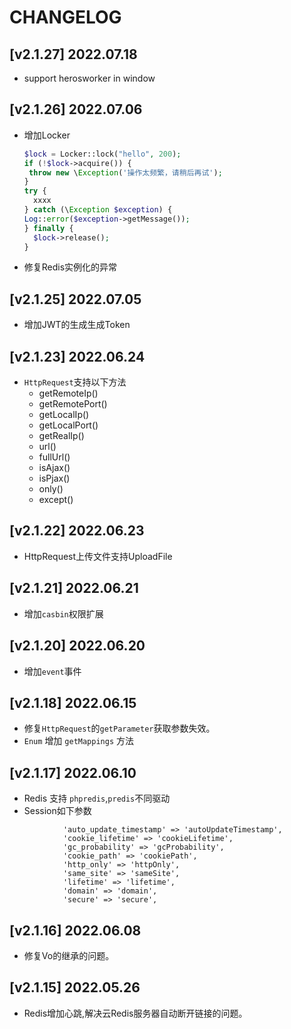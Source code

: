 # CHANGELOG
## [v2.1.27] 2022.07.18
- support herosworker in window

## [v2.1.26] 2022.07.06
- 增加Locker
    ```php
  $lock = Locker::lock("hello", 200);
  if (!$lock->acquire()) {
     throw new \Exception('操作太频繁，请稍后再试');
  }
  try {
      xxxx
  } catch (\Exception $exception) {
    Log::error($exception->getMessage());
  } finally {
      $lock->release();
  }
    ```
- 修复Redis实例化的异常



## [v2.1.25] 2022.07.05
- 增加JWT的生成生成Token

## [v2.1.23] 2022.06.24
- `HttpRequest`支持以下方法
  - getRemoteIp()
  - getRemotePort()
  - getLocalIp()
  - getLocalPort()
  - getRealIp()
  - url()
  - fullUrl()
  - isAjax()
  - isPjax()
  - only()
  - except()

## [v2.1.22] 2022.06.23
- HttpRequest上传文件支持UploadFile

## [v2.1.21] 2022.06.21
- 增加`casbin`权限扩展

## [v2.1.20] 2022.06.20
- 增加`event`事件

## [v2.1.18] 2022.06.15
- 修复`HttpRequest`的`getParameter`获取参数失效。
- `Enum` 增加 `getMappings` 方法

## [v2.1.17] 2022.06.10
- Redis 支持 `phpredis`,`predis`不同驱动
- Session如下参数
```shell
            'auto_update_timestamp' => 'autoUpdateTimestamp',
            'cookie_lifetime' => 'cookieLifetime',
            'gc_probability' => 'gcProbability',
            'cookie_path' => 'cookiePath',
            'http_only' => 'httpOnly',
            'same_site' => 'sameSite',
            'lifetime' => 'lifetime',
            'domain' => 'domain',
            'secure' => 'secure',
```

## [v2.1.16]  2022.06.08
- 修复Vo的继承的问题。

## [v2.1.15] 2022.05.26
- Redis增加心跳,解决云Redis服务器自动断开链接的问题。

